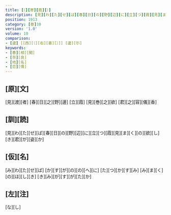 ```yaml
---
title: [（][寄][霞][）]
description: [見][わ][た][せ][ば][春][日][の][野][辺][に][立][つ][霞][見][ま][く][の][欲][し][き][君][が][姿][か]
position: 1913
category: [巻]10
version: '1.0'
volume: 10
comparison:
- [邊] [[西][（][右][書][）]] [邊][尓]
keywords:
- [春][相][聞]
- [奈][良]
- [地][名]
- [恋][情]
---
```


## [原][文]

[見][渡][者] [春][日][之][野][邊] [立][霞] [見][巻][之][欲] [君][之][容][儀][香]

## [訓][読]

[見][わ][た][せ][ば][春][日][の][野][辺][に][立][つ][霞][見][ま][く][の][欲][し][き][君][が][姿][か]

## [仮][名]

[み][わ][た][せ][ば] [か][す][が][の][の][へ][に] [た][つ][か][す][み] [み][ま][く][の][ほ][し][き] [き][み][が][す][が][た][か]

## [左][注]

[な][し]
